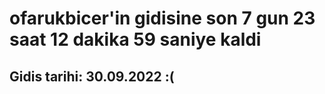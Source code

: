 # ofarukbicer'in gidisine son 7 gun 23 saat 12 dakika 59 saniye kaldi

## Gidis tarihi: 30.09.2022 :(